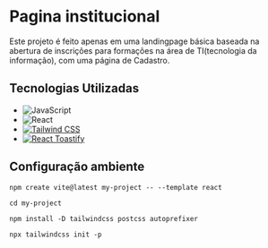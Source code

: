 # Pagina institucional

Este projeto é feito apenas em uma landingpage básica baseada na abertura de inscrições para formações na área de TI(tecnologia da informação), com uma página de Cadastro.

## Tecnologias Utilizadas

- ![JavaScript](https://img.shields.io/badge/javascript-%23323330.svg?style=for-the-badge&logo=javascript&logoColor=%23F7DF1E)
- ![React](https://img.shields.io/badge/react-%2320232a.svg?style=for-the-badge&logo=react&logoColor=%2361DAFB)
- [![Tailwind CSS](https://img.shields.io/badge/Tailwind%20CSS-38B2AC?style=flat-square&logo=tailwind-css&logoColor=white)](https://tailwindcss.com/)
- [![React Toastify](https://img.shields.io/badge/React%20Toastify-FF6347?style=flat-square&logo=react&logoColor=white)](https://github.com/fkhadra/react-toastify)


## Configuração ambiente 

``` npm create vite@latest my-project -- --template react ```

``` cd my-project ```

``` npm install -D tailwindcss postcss autoprefixer ```

``` npx tailwindcss init -p ```
